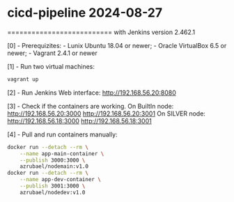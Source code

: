 # cicd-pipeline 2024-08-27
==========================
with Jenkins version 2.462.1

[0] - Prerequizites:
    - Lunix Ubuntu 18.04 or newer;
    - Oracle VirtualBox 6.5 or newer;
    - Vagrant 2.4.1 or newer

[1] - Run two virtual machines:
```bash
vagrant up
```

[2] - Run Jenkins Web interface:
http://192.168.56.20:8080


[3] - Check if the containers are working.
    On BuiltIn node:
http://192.168.56.20:3000
http://192.168.56.20:3001
    On SILVER node:
http://192.168.56.18:3000
http://192.168.56.18:3001


[4] - Pull and run containers manually:
```bash
docker run --detach --rm \
    --name app-main-container \
    --publish 3000:3000 \
    azrubael/nodemain:v1.0
docker run --detach --rm \
    --name app-dev-container \
    --publish 3001:3000 \
    azrubael/nodedev:v1.0
```